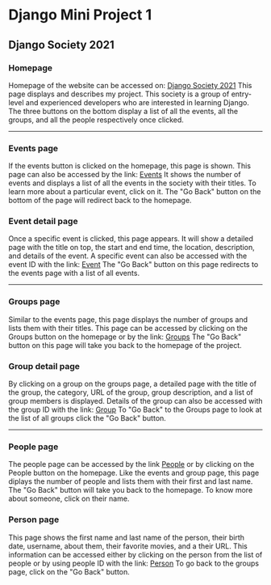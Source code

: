 # Django Mini Project 1
## Django Society 2021
### Homepage
Homepage of the website can be accessed on:
[Django Society 2021](http://localhost:8000/society/)
This page displays and describes my project.
This society is a group of entry-level and experienced developers who are interested in learning Django.
The three buttons on the bottom display a list of all the events, all the groups, and all the people respectively once clicked.

---
### Events page
If the events button is clicked on the homepage, this page is shown. This page can also be accessed by the link: [Events](http://localhost:8000/society/events/)
It shows the number of events and displays a list of all the events in the society with their titles.
To learn more about a particular event, click on it.
The "Go Back" button on the bottom of the page will redirect back to the homepage.

### Event detail page
Once a specific event is clicked, this page appears. It will show a detailed page with the title on top, the start and end time, the location, description, and details of the event.
A specific event can also be accessed with the event ID with the link: [Event](http://localhost:8000/society/events/<event_id>/)
The "Go Back" button on this page redirects to the events page with a list of all events.

---
### Groups page
Similar to the events page, this page displays the number of groups and lists them with their titles. This page can be accessed by clicking on the Groups button on the homepage or by the link: [Groups](http://localhost:8000/society/groups/)
The "Go Back" button on this page will take you back to the homepage of the project.

### Group detail page
By clicking on a group on the groups page, a detailed page with the title of the group, the category, URL of the group, group description, and a list of group members is displayed. Details of the group can also be accessed with the group ID with the link: [Group](http://localhost:8000/society/groups/<group_id>/)
To "Go Back" to the Groups page to look at the list of all groups click the "Go Back" button.

---
### People page
The people page can be accessed by the link [People](http://localhost:8000/society/people/) or by clicking on the People button on the homepage.
Like the events and group page, this page diplays the number of people and lists them with their first and last name. The "Go Back" button will take you back to the homepage. To know more about someone, click on their name.

### Person page
This page shows the first name and last name of the person, their birth date, username, about them, their favorite movies, and a their URL.
This information can be accessed either by clicking on the person from the list of people or by using people ID with the link: [Person](http://localhost:8000/society/people/<people_id>/)
To go back to the groups page, click on the "Go Back" button.